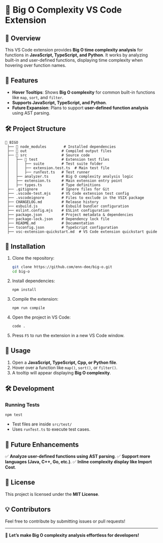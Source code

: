 # 📌 Big O Complexity VS Code Extension

## 📖 Overview
This VS Code extension provides **Big O time complexity analysis** for functions in **JavaScript, TypeScript, and Python**. It works by analyzing built-in and user-defined functions, displaying time complexity when hovering over function names.

## 🚀 Features
- **Hover Tooltips**: Shows **Big O complexity** for common built-in functions like `map`, `sort`, and `filter`.
- **Supports JavaScript, TypeScript, and Python**.
- **Future Expansion**: Plans to support **user-defined function analysis** using AST parsing.

## 🛠️ Project Structure
```
📂 BIGO
 ├── 📂 node_modules        # Installed dependencies
 ├── 📂 out                # Compiled output files
 ├── 📂 src                # Source code
 │   ├── 📂 test           # Extension test files
 │   │   ├── suite        # Test suite folder
 │   │   ├── extension.test.ts  # Main test file
 │   │   ├── runTest.ts   # Test runner
 │   ├── analyzer.ts      # Big O complexity analysis logic
 │   ├── extension.ts     # Main extension entry point
 │   ├── types.ts         # Type definitions
 ├── .gitignore           # Ignore files for Git
 ├── .vscode-test.mjs     # VS Code extension test config
 ├── .vscodeignore        # Files to exclude in the VSIX package
 ├── CHANGELOG.md         # Release history
 ├── esbuild.js           # Esbuild bundler configuration
 ├── eslint.config.mjs    # ESLint configuration
 ├── package.json         # Project metadata & dependencies
 ├── package-lock.json    # Dependency lock file
 ├── README.md            # Documentation
 ├── tsconfig.json        # TypeScript configuration
 ├── vsc-extension-quickstart.md  # VS Code extension quickstart guide
```

## 📌 Installation
1. Clone the repository:
   ```sh
   git clone https://github.com/enn-dee/big-o.git
   cd big-o
   ```
2. Install dependencies:
   ```sh
   npm install
   ```
3. Compile the extension:
   ```sh
   npm run compile
   ```
4. Open the project in VS Code:
   ```sh
   code .
   ```
5. Press `F5` to run the extension in a new VS Code window.

## 🎯 Usage
1. Open a **JavaScript, TypeScript, Cpp, or Python file**.
2. Hover over a function like `map()`, `sort()`, or `filter()`.
3. A tooltip will appear displaying **Big O complexity**.

## 🛠️ Development
### Running Tests
```sh
npm test
```
- Test files are inside `src/test/`
- Uses `runTest.ts` to execute test cases.

## 🔮 Future Enhancements
✅ **Analyze user-defined functions using AST parsing**.
✅ **Support more languages (Java, C++, Go, etc.)**.
✅ **Inline complexity display like Import Cost**.

## 📜 License
This project is licensed under the **MIT License**.

## 💡 Contributors
Feel free to contribute by submitting issues or pull requests!

---
🚀 **Let’s make Big O complexity analysis effortless for developers!**

